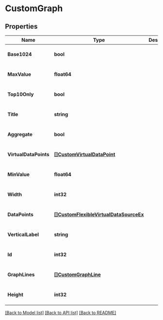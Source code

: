 # CustomGraph

## Properties
Name | Type | Description | Notes
------------ | ------------- | ------------- | -------------
**Base1024** | **bool** |  | [optional] [default to null]
**MaxValue** | **float64** |  | [optional] [default to null]
**Top10Only** | **bool** |  | [optional] [default to null]
**Title** | **string** |  | [optional] [default to null]
**Aggregate** | **bool** |  | [optional] [default to null]
**VirtualDataPoints** | [**[]CustomVirtualDataPoint**](CustomVirtualDataPoint.md) |  | [optional] [default to null]
**MinValue** | **float64** |  | [optional] [default to null]
**Width** | **int32** |  | [optional] [default to null]
**DataPoints** | [**[]CustomFlexibleVirtualDataSourceEx**](CustomFlexibleVirtualDataSourceEx.md) |  | [optional] [default to null]
**VerticalLabel** | **string** |  | [optional] [default to null]
**Id** | **int32** |  | [optional] [default to null]
**GraphLines** | [**[]CustomGraphLine**](CustomGraphLine.md) |  | [optional] [default to null]
**Height** | **int32** |  | [optional] [default to null]

[[Back to Model list]](../README.md#documentation-for-models) [[Back to API list]](../README.md#documentation-for-api-endpoints) [[Back to README]](../README.md)


